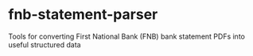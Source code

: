 # fnb-statement-parser
Tools for converting First National Bank (FNB) bank statement PDFs into useful structured data
